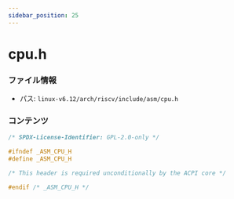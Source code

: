 ```yaml
---
sidebar_position: 25
---
```

# cpu.h

### ファイル情報

- パス: `linux-v6.12/arch/riscv/include/asm/cpu.h`

### コンテンツ

```h
/* SPDX-License-Identifier: GPL-2.0-only */

#ifndef _ASM_CPU_H
#define _ASM_CPU_H

/* This header is required unconditionally by the ACPI core */

#endif /* _ASM_CPU_H */

```
